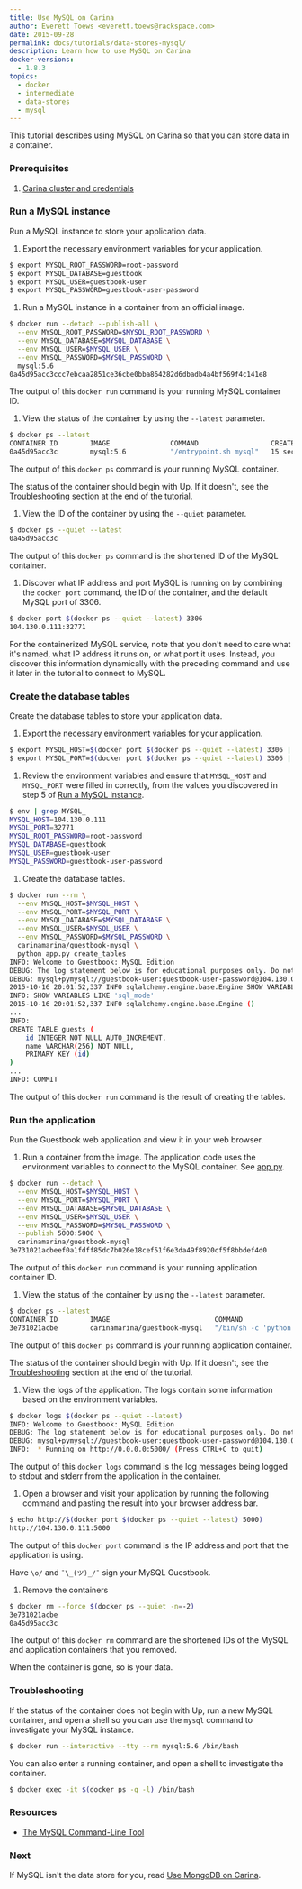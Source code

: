 ```yaml
---
title: Use MySQL on Carina
author: Everett Toews <everett.toews@rackspace.com>
date: 2015-09-28
permalink: docs/tutorials/data-stores-mysql/
description: Learn how to use MySQL on Carina
docker-versions:
  - 1.8.3
topics:
  - docker
  - intermediate
  - data-stores
  - mysql
---
```


This tutorial describes using MySQL on Carina so that you can store data in a container.

### Prerequisites

1. [Carina cluster and credentials](cluster-and-credentials)

### Run a MySQL instance

Run a MySQL instance to store your application data.

1. Export the necessary environment variables for your application.

```bash
$ export MYSQL_ROOT_PASSWORD=root-password
$ export MYSQL_DATABASE=guestbook
$ export MYSQL_USER=guestbook-user
$ export MYSQL_PASSWORD=guestbook-user-password
```

1. Run a MySQL instance in a container from an official image.

```bash
$ docker run --detach --publish-all \
  --env MYSQL_ROOT_PASSWORD=$MYSQL_ROOT_PASSWORD \
  --env MYSQL_DATABASE=$MYSQL_DATABASE \
  --env MYSQL_USER=$MYSQL_USER \
  --env MYSQL_PASSWORD=$MYSQL_PASSWORD \
  mysql:5.6
0a45d95acc3ccc7ebcaa2851ce36cbe0bba864282d6dbadb4a4bf569f4c141e8
```

The output of this `docker run` command is your running MySQL container ID.

1. View the status of the container by using the `--latest` parameter.

```bash
$ docker ps --latest
CONTAINER ID        IMAGE               COMMAND                  CREATED             STATUS              PORTS                           NAMES
0a45d95acc3c        mysql:5.6           "/entrypoint.sh mysql"   15 seconds ago      Up 14 seconds       104.130.0.111:32771->3306/tcp   d850247d-ae6d-43bd-8b41-fd56f3530283-n1/loving_saha
```

The output of this `docker ps` command is your running MySQL container.

The status of the container should begin with Up. If it doesn't, see the [Troubleshooting](#troubleshooting) section at the end of the tutorial.

1. View the ID of the container by using the `--quiet` parameter.

```bash
$ docker ps --quiet --latest
0a45d95acc3c
```

The output of this `docker ps` command is the shortened ID of the MySQL container.

1. Discover what IP address and port MySQL is running on by combining the `docker port` command, the ID of the container, and the default MySQL port of 3306.

```bash
$ docker port $(docker ps --quiet --latest) 3306
104.130.0.111:32771
```

For the containerized MySQL service, note that you don't need to care what it's named, what IP address it runs on, or what port it uses. Instead, you discover this information dynamically with the preceding command and use it later in the tutorial to connect to MySQL.

### Create the database tables

Create the database tables to store your application data.

1. Export the necessary environment variables for your application.

```bash
$ export MYSQL_HOST=$(docker port $(docker ps --quiet --latest) 3306 | cut -f 1 -d ':')
$ export MYSQL_PORT=$(docker port $(docker ps --quiet --latest) 3306 | cut -f 2 -d ':')
```

1. Review the environment variables and ensure that `MYSQL_HOST` and `MYSQL_PORT` were filled in correctly, from the values you discovered in step 5 of [Run a MySQL instance](#run-a-mysql-instance).

```bash
$ env | grep MYSQL_
MYSQL_HOST=104.130.0.111
MYSQL_PORT=32771
MYSQL_ROOT_PASSWORD=root-password
MYSQL_DATABASE=guestbook
MYSQL_USER=guestbook-user
MYSQL_PASSWORD=guestbook-user-password
```

1. Create the database tables.

```bash
$ docker run --rm \
  --env MYSQL_HOST=$MYSQL_HOST \
  --env MYSQL_PORT=$MYSQL_PORT \
  --env MYSQL_DATABASE=$MYSQL_DATABASE \
  --env MYSQL_USER=$MYSQL_USER \
  --env MYSQL_PASSWORD=$MYSQL_PASSWORD \
  carinamarina/guestbook-mysql \
  python app.py create_tables
INFO: Welcome to Guestbook: MySQL Edition
DEBUG: The log statement below is for educational purposes only. Do not log credentials.
DEBUG: mysql+pymysql://guestbook-user:guestbook-user-password@104.130.0.111:32771/guestbook
2015-10-16 20:01:52,337 INFO sqlalchemy.engine.base.Engine SHOW VARIABLES LIKE 'sql_mode'
INFO: SHOW VARIABLES LIKE 'sql_mode'
2015-10-16 20:01:52,337 INFO sqlalchemy.engine.base.Engine ()
...
INFO:
CREATE TABLE guests (
	id INTEGER NOT NULL AUTO_INCREMENT,
	name VARCHAR(256) NOT NULL,
	PRIMARY KEY (id)
)
...
INFO: COMMIT
```

The output of this `docker run` command is the result of creating the tables.

### Run the application

Run the Guestbook web application and view it in your web browser.

1. Run a container from the image. The application code uses the environment variables to connect to the MySQL container. See [app.py](https://github.com/getcarina/examples/blob/master/guestbook-mysql/app.py).

```bash
$ docker run --detach \
  --env MYSQL_HOST=$MYSQL_HOST \
  --env MYSQL_PORT=$MYSQL_PORT \
  --env MYSQL_DATABASE=$MYSQL_DATABASE \
  --env MYSQL_USER=$MYSQL_USER \
  --env MYSQL_PASSWORD=$MYSQL_PASSWORD \
  --publish 5000:5000 \
  carinamarina/guestbook-mysql
3e731021acbeef0a1fdff85dc7b026e18cef51f6e3da49f8920cf5f8bbdef4d0
```

The output of this `docker run` command is your running application container ID.

1. View the status of the container by using the `--latest` parameter.

```bash
$ docker ps --latest
CONTAINER ID        IMAGE                          COMMAND                  CREATED             STATUS              PORTS                          NAMES
3e731021acbe        carinamarina/guestbook-mysql   "/bin/sh -c 'python a"   51 seconds ago      Up 50 seconds       104.130.0.111:5000->5000/tcp   d850247d-ae6d-43bd-8b41-fd56f3530283-n1/backstabbing_stallman
```

The output of this `docker ps` command is your running application container.

The status of the container should begin with Up. If it doesn't, see the [Troubleshooting](#troubleshooting) section at the end of the tutorial.

1. View the logs of the application. The logs contain some information based on the environment variables.

```bash
$ docker logs $(docker ps --quiet --latest)
INFO: Welcome to Guestbook: MySQL Edition
DEBUG: The log statement below is for educational purposes only. Do not log credentials.
DEBUG: mysql+pymysql://guestbook-user:guestbook-user-password@104.130.0.111:32771/guestbook
INFO:  * Running on http://0.0.0.0:5000/ (Press CTRL+C to quit)
```

The output of this `docker logs` command is the log messages being logged to stdout and stderr from the application in the container.

1. Open a browser and visit your application by running the following command and pasting the result into your browser address bar.

```bash
$ echo http://$(docker port $(docker ps --quiet --latest) 5000)
http://104.130.0.111:5000
```

The output of this `docker port` command is the IP address and port that the application is using.

Have `\o/` and `¯\_(ツ)_/¯` sign your MySQL Guestbook.

1. Remove the containers

```bash
$ docker rm --force $(docker ps --quiet -n=-2)
3e731021acbe
0a45d95acc3c
```

The output of this `docker rm` command are the shortened IDs of the MySQL and application containers that you removed.

When the container is gone, so is your data.

### Troubleshooting

If the status of the container does not begin with Up, run a new MySQL container, and open a shell so you can use the `mysql` command to investigate your MySQL instance.

```bash
$ docker run --interactive --tty --rm mysql:5.6 /bin/bash
```

You can also enter a running container, and open a shell to investigate the container.

```bash
$ docker exec -it $(docker ps -q -l) /bin/bash
```

### Resources

* [The MySQL Command-Line Tool](http://dev.mysql.com/doc/refman/5.6/en/mysql.html)

### Next

If MySQL isn't the data store for you, read [Use MongoDB on Carina](data-stores-mongodb).
